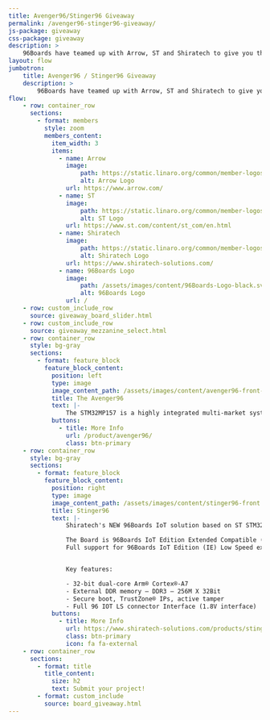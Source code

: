 ```yaml
---
title: Avenger96/Stinger96 Giveaway
permalink: /avenger96-stinger96-giveaway/
js-package: giveaway
css-package: giveaway
description: >
    96Boards have teamed up with Arrow, ST and Shiratech to give you the chance to get a free Avenger96 or Stinger96. This is an online campaign dedicated to Arrow's 96Boards products, main and mezzanine, around STM's MP1 96Boards.
layout: flow
jumbotron:
    title: Avenger96 / Stinger96 Giveaway
    description: >
        96Boards have teamed up with Arrow, ST and Shiratech to give you the chance to get a free Avenger96 or Stinger96. This is an online campaign dedicated to Arrow's 96Boards products, main and mezzanine, around STM's MP1 96Boards.
flow:
    - row: container_row
      sections:
        - format: members
          style: zoom
          members_content:
            item_width: 3
            items:
              - name: Arrow
                image:
                    path: https://static.linaro.org/common/member-logos/arrow.jpg
                    alt: Arrow Logo
                url: https://www.arrow.com/
              - name: ST
                image:
                    path: https://static.linaro.org/common/member-logos/st.jpg
                    alt: ST Logo
                url: https://www.st.com/content/st_com/en.html
              - name: Shiratech
                image:
                    path: https://static.linaro.org/common/member-logos/shiratech.jpg
                    alt: Shiratech Logo
                url: https://www.shiratech-solutions.com/
              - name: 96Boards Logo
                image:
                    path: /assets/images/content/96Boards-Logo-black.svg
                    alt: 96Boards Logo
                url: /
    - row: custom_include_row
      source: giveaway_board_slider.html
    - row: custom_include_row
      source: giveaway_mezzanine_select.html
    - row: container_row
      style: bg-gray
      sections:
        - format: feature_block
          feature_block_content:
            position: left
            type: image
            image_content_path: /assets/images/content/avenger96-front-sd.png
            title: The Avenger96
            text: |-
                The STM32MP157 is a highly integrated multi-market system-on-chip designed to enable secure and space constraint applications within the Internet of Things. Avenger96 board features dual Arm Cortex-A7 cores and an Arm Cortex-M4 core. In addition, an extensive set of interfaces and connectivity peripherals are included to interface to cameras, touch-screen displays an MMC/SD cards. It also fully supports wireless communication, including WLAN and BLE.
            buttons:
              - title: More Info
                url: /product/avenger96/
                class: btn-primary
    - row: container_row
      style: bg-gray
      sections:
        - format: feature_block
          feature_block_content:
            position: right
            type: image
            image_content_path: /assets/images/content/stinger96-front.jpg
            title: Stinger96
            text: |-
                Shiratech's NEW 96Boards IoT solution based on ST STM32MP157 MCU + QUECTEL BG96 NB-IOT modem.

                The Board is 96Boards IoT Edition Extended Compatible (IE extended).
                Full support for 96Boards IoT Edition (IE) Low Speed expansion connector.


                Key features:

                - 32-bit dual-core Arm® Cortex®-A7
                - External DDR memory – DDR3 – 256M X 32Bit
                - Secure boot, TrustZone® IPs, active tamper
                - Full 96 IOT LS connector Interface (1.8V interface)
            buttons:
              - title: More Info
                url: https://www.shiratech-solutions.com/products/stinger96/
                class: btn-primary
                icon: fa fa-external
    - row: container_row
      sections:
        - format: title
          title_content:
            size: h2
            text: Submit your project!
        - format: custom_include
          source: board_giveaway.html
---
```

